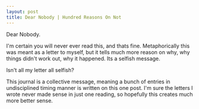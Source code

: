 ```yaml
---
layout: post
title: Dear Nobody | Hundred Reasons On Not
---
```


Dear Nobody.

I'm certain you will never ever read this, and thats fine. Metaphorically this was meant as a letter to myself, but it tells much
more reason on why, why things didn't work out, why it happened. Its a selfish message.

Isn't all my letter all selfish?

This journal is a collective message, meaning a bunch of entries in undisciplined timing manner is written on this one post. 
I'm sure the letters I wrote never made sense in just one reading, so hopefully this creates much more better sense.
